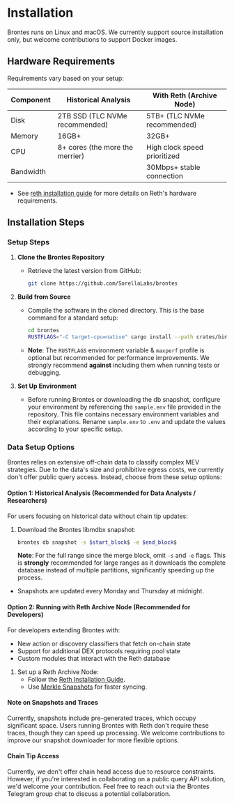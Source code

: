 # Installation

Brontes runs on Linux and macOS. We currently support source installation only, but welcome contributions to support Docker images.

## Hardware Requirements

Requirements vary based on your setup:

| Component | Historical Analysis             | With Reth (Archive Node)     |
| --------- | ------------------------------- | ---------------------------- |
| Disk      | 2TB SSD (TLC NVMe recommended)  | 5TB+ (TLC NVMe recommended)  |
| Memory    | 16GB+                           | 32GB+                        |
| CPU       | 8+ cores (the more the merrier) | High clock speed prioritized |
| Bandwidth |                                 | 30Mbps+ stable connection    |

- See [reth installation guide](https://paradigmxyz.github.io/reth/installation/installation.html) for more details on Reth's hardware requirements.

## Installation Steps

### Setup Steps

1. **Clone the Brontes Repository**

   - Retrieve the latest version from GitHub:
     ```sh
     git clone https://github.com/SorellaLabs/brontes
     ```

2. **Build from Source**

   - Compile the software in the cloned directory. This is the base command for a standard setup:
     ```sh
     cd brontes
     RUSTFLAGS="-C target-cpu=native" cargo install --path crates/bin --profile maxperf
     ```
   - **Note**: The `RUSTFLAGS` environment variable & `maxperf` profile is optional but recommended for performance improvements. We strongly recommend **against** including them when running tests or debugging.

3. **Set Up Environment**

   - Before running Brontes or downloading the db snapshot, configure your environment by referencing the `sample.env` file provided in the repository. This file contains necessary environment variables and their explanations. Rename `sample.env` to `.env` and update the values according to your specific setup.

### Data Setup Options

Brontes relies on extensive off-chain data to classify complex MEV strategies. Due to the data's size and prohibitive egress costs, we currently don't offer public query access. Instead, choose from these setup options:

#### Option 1: Historical Analysis (Recommended for Data Analysts / Researchers)

For users focusing on historical data without chain tip updates:

1. Download the Brontes libmdbx snapshot:
   ```sh
   brontes db snapshot -s $start_block$ -e $end_block$
   ```
   **Note**: For the full range since the merge block, omit `-s` and `-e` flags. This is **strongly** recommended for large ranges as it downloads the complete database instead of multiple partitions, significantly speeding up the process.

- Snapshots are updated every Monday and Thursday at midnight.

#### Option 2: Running with Reth Archive Node (Recommended for Developers)

For developers extending Brontes with:

- New action or discovery classifiers that fetch on-chain state
- Support for additional DEX protocols requiring pool state
- Custom modules that interact with the Reth database

1. Set up a Reth Archive Node:
   - Follow the [Reth Installation Guide](https://paradigmxyz.github.io/reth/installation/source.html).
   - Use [Merkle Snapshots](https://snapshots.merkle.io/) for faster syncing.

#### Note on Snapshots and Traces

Currently, snapshots include pre-generated traces, which occupy significant space. Users running Brontes with Reth don't require these traces, though they can speed up processing. We welcome contributions to improve our snapshot downloader for more flexible options.

#### Chain Tip Access

Currently, we don't offer chain head access due to resource constraints. However, if you're interested in collaborating on a public query API solution, we'd welcome your contribution. Feel free to reach out via the Brontes Telegram group chat to discuss a potential collaboration.
